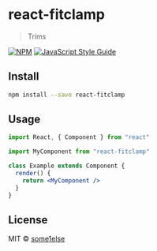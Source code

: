 # react-fitclamp

> Trims

[![NPM](https://img.shields.io/npm/v/react-fitclamp.svg)](https://www.npmjs.com/package/react-fitclamp) [![JavaScript Style Guide](https://img.shields.io/badge/code_style-standard-brightgreen.svg)](https://standardjs.com)

## Install

```bash
npm install --save react-fitclamp
```

## Usage

```jsx
import React, { Component } from "react"

import MyComponent from "react-fitclamp"

class Example extends Component {
  render() {
    return <MyComponent />
  }
}
```

## License

MIT © [some1else](https://github.com/some1else)
